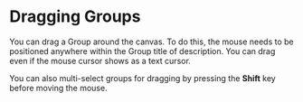 # Dragging Groups
You can drag a Group around the canvas. To do this, the mouse needs to be positioned anywhere within the Group title of description. You can drag even if the mouse cursor shows as a text cursor.

You can also multi-select groups for dragging by pressing the **Shift** key before moving the mouse.

